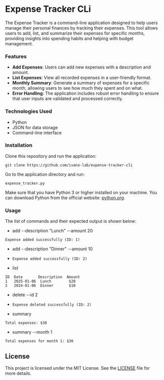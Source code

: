 # Expense Tracker CLi

The Expense Tracker is a command-line application designed to help users manage their personal finances by tracking their expenses. This tool allows users to add, list, and summarize their expenses for specific months, providing insights into spending habits and helping with budget management.

### Features

- **Add Expenses**: Users can add new expenses with a description and amount.
- **List Expenses**: View all recorded expenses in a user-friendly format.
- **Monthly Summary**: Generate a summary of expenses for a specific month, allowing users to see how much they spent and on what.
- **Error Handling**: The application includes robust error handling to ensure that user inputs are validated and processed correctly.

### Technologies Used

- Python
- JSON for data storage
- Command-line interface

### Installation

Clone this repository and run the application:

```
git clone https://github.com/ivano-lab/expense-tracker-cli
```
Go to the application directory and run:

```
expense_tracker.py
```

Make sure that you have Python 3 or higher installed on your machine. You can download Python from the official website: [python.org](https://www.python.org/downloads/).

### Usage

The list of commands and their expected output is shown below:

- add --description "Lunch" --amount 20

```Expense added successfully (ID: 1)```

- add --description "Dinner" --amount 10

- ```Expense added successfully (ID: 2)```
- list

```
ID  Date       Description  Amount
1   2025-01-06  Lunch        $20
2   2024-01-06  Dinner       $10
```

- delete --id 2

- ```Expense deleted successfully (ID: 2)```
 

- summary

```Total expenses: $30```

- summary --month 1

```
Total expenses for month 1: $30
```
## License

This project is licensed under the MIT License. See the [LICENSE](LICENSE) file for more details.
